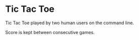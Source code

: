 # Tic Tac Toe

Tic Tac Toe played by two human users on the command line.

Score is kept between consecutive games.
